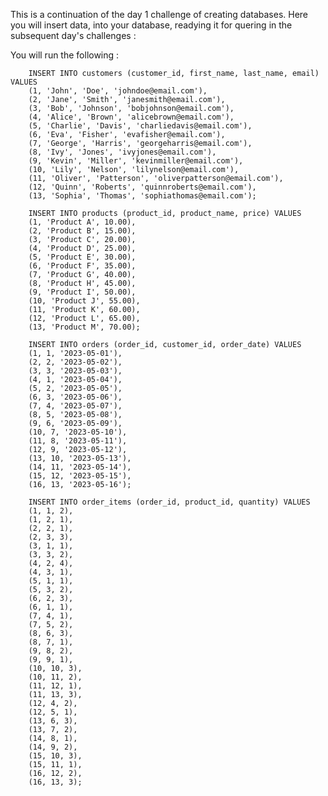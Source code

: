 This is a continuation of the day 1 challenge of creating databases. Here you will insert data, into your database, readying it for quering in the subsequent day's challenges : 


  You will run the following :

        INSERT INTO customers (customer_id, first_name, last_name, email) VALUES
        (1, 'John', 'Doe', 'johndoe@email.com'),
        (2, 'Jane', 'Smith', 'janesmith@email.com'),
        (3, 'Bob', 'Johnson', 'bobjohnson@email.com'),
        (4, 'Alice', 'Brown', 'alicebrown@email.com'),
        (5, 'Charlie', 'Davis', 'charliedavis@email.com'),
        (6, 'Eva', 'Fisher', 'evafisher@email.com'),
        (7, 'George', 'Harris', 'georgeharris@email.com'),
        (8, 'Ivy', 'Jones', 'ivyjones@email.com'),
        (9, 'Kevin', 'Miller', 'kevinmiller@email.com'),
        (10, 'Lily', 'Nelson', 'lilynelson@email.com'),
        (11, 'Oliver', 'Patterson', 'oliverpatterson@email.com'),
        (12, 'Quinn', 'Roberts', 'quinnroberts@email.com'),
        (13, 'Sophia', 'Thomas', 'sophiathomas@email.com');

        INSERT INTO products (product_id, product_name, price) VALUES
        (1, 'Product A', 10.00),
        (2, 'Product B', 15.00),
        (3, 'Product C', 20.00),
        (4, 'Product D', 25.00),
        (5, 'Product E', 30.00),
        (6, 'Product F', 35.00),
        (7, 'Product G', 40.00),
        (8, 'Product H', 45.00),
        (9, 'Product I', 50.00),
        (10, 'Product J', 55.00),
        (11, 'Product K', 60.00),
        (12, 'Product L', 65.00),
        (13, 'Product M', 70.00);

        INSERT INTO orders (order_id, customer_id, order_date) VALUES
        (1, 1, '2023-05-01'),
        (2, 2, '2023-05-02'),
        (3, 3, '2023-05-03'),
        (4, 1, '2023-05-04'),
        (5, 2, '2023-05-05'),
        (6, 3, '2023-05-06'),
        (7, 4, '2023-05-07'),
        (8, 5, '2023-05-08'),
        (9, 6, '2023-05-09'),
        (10, 7, '2023-05-10'),
        (11, 8, '2023-05-11'),
        (12, 9, '2023-05-12'),
        (13, 10, '2023-05-13'),
        (14, 11, '2023-05-14'),
        (15, 12, '2023-05-15'),
        (16, 13, '2023-05-16');

        INSERT INTO order_items (order_id, product_id, quantity) VALUES
        (1, 1, 2),
        (1, 2, 1),
        (2, 2, 1),
        (2, 3, 3),
        (3, 1, 1),
        (3, 3, 2),
        (4, 2, 4),
        (4, 3, 1),
        (5, 1, 1),
        (5, 3, 2),
        (6, 2, 3),
        (6, 1, 1),
        (7, 4, 1),
        (7, 5, 2),
        (8, 6, 3),
        (8, 7, 1),
        (9, 8, 2),
        (9, 9, 1),
        (10, 10, 3),
        (10, 11, 2),
        (11, 12, 1),
        (11, 13, 3),
        (12, 4, 2),
        (12, 5, 1),
        (13, 6, 3),
        (13, 7, 2),
        (14, 8, 1),
        (14, 9, 2),
        (15, 10, 3),
        (15, 11, 1),
        (16, 12, 2),
        (16, 13, 3);          
          
